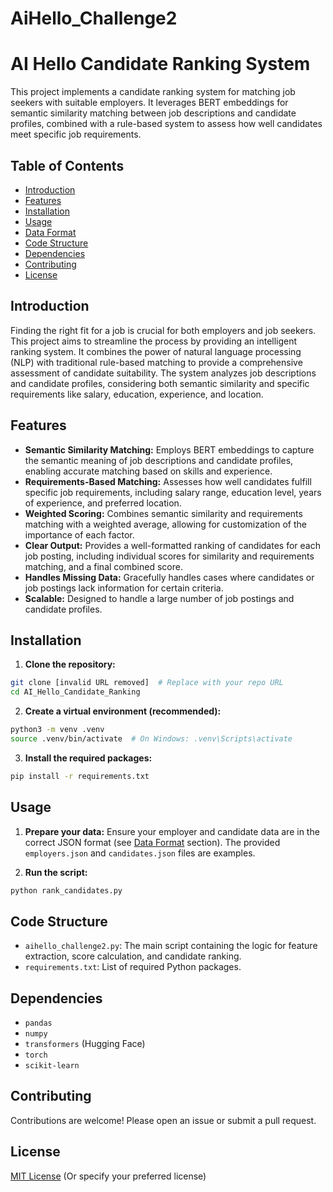 # AiHello_Challenge2

# AI Hello Candidate Ranking System

This project implements a candidate ranking system for matching job seekers with suitable employers.  It leverages BERT embeddings for semantic similarity matching between job descriptions and candidate profiles, combined with a rule-based system to assess how well candidates meet specific job requirements.

## Table of Contents

*   [Introduction](#introduction)
*   [Features](#features)
*   [Installation](#installation)
*   [Usage](#usage)
*   [Data Format](#data-format)
*   [Code Structure](#code-structure)
*   [Dependencies](#dependencies)
*   [Contributing](#contributing)
*   [License](#license)

## Introduction

Finding the right fit for a job is crucial for both employers and job seekers. This project aims to streamline the process by providing an intelligent ranking system.  It combines the power of natural language processing (NLP) with traditional rule-based matching to provide a comprehensive assessment of candidate suitability.  The system analyzes job descriptions and candidate profiles, considering both semantic similarity and specific requirements like salary, education, experience, and location.

## Features

*   **Semantic Similarity Matching:** Employs BERT embeddings to capture the semantic meaning of job descriptions and candidate profiles, enabling accurate matching based on skills and experience.
*   **Requirements-Based Matching:**  Assesses how well candidates fulfill specific job requirements, including salary range, education level, years of experience, and preferred location.
*   **Weighted Scoring:** Combines semantic similarity and requirements matching with a weighted average, allowing for customization of the importance of each factor.
*   **Clear Output:**  Provides a well-formatted ranking of candidates for each job posting, including individual scores for similarity and requirements matching, and a final combined score.
*   **Handles Missing Data:** Gracefully handles cases where candidates or job postings lack information for certain criteria.
*   **Scalable:** Designed to handle a large number of job postings and candidate profiles.

## Installation

1.  **Clone the repository:**

```bash
git clone [invalid URL removed]  # Replace with your repo URL
cd AI_Hello_Candidate_Ranking
````

2.  **Create a virtual environment (recommended):**

<!-- end list -->

```bash
python3 -m venv .venv
source .venv/bin/activate  # On Windows: .venv\Scripts\activate
```

3.  **Install the required packages:**

<!-- end list -->

```bash
pip install -r requirements.txt
```

## Usage

1.  **Prepare your data:**  Ensure your employer and candidate data are in the correct JSON format (see [Data Format](https://www.google.com/url?sa=E&source=gmail&q=#data-format) section).  The provided `employers.json` and `candidates.json` files are examples.

2.  **Run the script:**

<!-- end list -->

```bash
python rank_candidates.py
```


## Code Structure

  * `aihello_challenge2.py`: The main script containing the logic for feature extraction, score calculation, and candidate ranking.
  * `requirements.txt`: List of required Python packages.

## Dependencies

  * `pandas`
  * `numpy`
  * `transformers` (Hugging Face)
  * `torch`
  * `scikit-learn`

## Contributing

Contributions are welcome\! Please open an issue or submit a pull request.

## License

[MIT License](https://www.google.com/url?sa=E&source=gmail&q=LICENSE)  (Or specify your preferred license)

